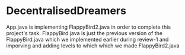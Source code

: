 # DecentralisedDreamers
App.java is implementing FlappyBird2.java in order to complete this project's task.
FlappyBird.java is just the previous version of the FlappyBird.java which we implemented earlier during review-1 and imporving and adding levels to which which we made FlappyBird2.java
